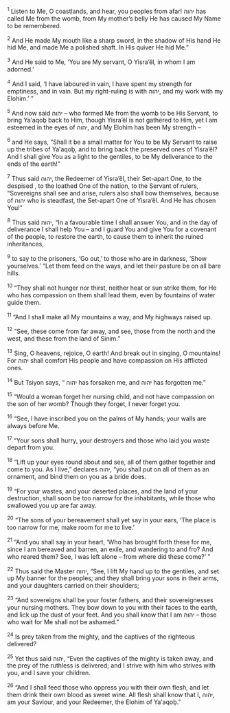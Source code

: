 <sup>1</sup> Listen to Me, O coastlands, and hear, you peoples from afar! יהוה has called Me from the womb, from My mother’s belly He has caused My Name to be remembered.

<sup>2</sup> And He made My mouth like a sharp sword, in the shadow of His hand He hid Me, and made Me a polished shaft. In His quiver He hid Me.”

<sup>3</sup> And He said to Me, ‘You are My servant, O Yisra’ĕl, in whom I am adorned.’

<sup>4</sup> And I said, ‘I have laboured in vain, I have spent my strength for emptiness, and in vain. But my right-ruling is with יהוה, and my work with my Elohim.’ ”

<sup>5</sup> And now said יהוה – who formed Me from the womb to be His Servant, to bring Ya‛aqoḇ back to Him, though Yisra’ĕl is not gathered to Him, yet I am esteemed in the eyes of יהוה, and My Elohim has been My strength –

<sup>6</sup> and He says, “Shall it be a small matter for You to be My Servant to raise up the tribes of Ya‛aqoḇ, and to bring back the preserved ones of Yisra’ĕl? And I shall give You as a light to the gentiles, to be My deliverance to the ends of the earth!”

<sup>7</sup> Thus said יהוה, the Redeemer of Yisra’ĕl, their Set-apart One, to the despised , to the loathed One of the nation, to the Servant of rulers, “Sovereigns shall see and arise, rulers also shall bow themselves, because of יהוה who is steadfast, the Set-apart One of Yisra’ĕl. And He has chosen You!”

<sup>8</sup> Thus said יהוה, “In a favourable time I shall answer You, and in the day of deliverance I shall help You – and I guard You and give You for a covenant of the people, to restore the earth, to cause them to inherit the ruined inheritances,

<sup>9</sup> to say to the prisoners, ‘Go out,’ to those who are in darkness, ‘Show yourselves.’ “Let them feed on the ways, and let their pasture be on all bare hills.

<sup>10</sup> “They shall not hunger nor thirst, neither heat or sun strike them, for He who has compassion on them shall lead them, even by fountains of water guide them.

<sup>11</sup> “And I shall make all My mountains a way, and My highways raised up.

<sup>12</sup> “See, these come from far away, and see, those from the north and the west, and these from the land of Sinim.”

<sup>13</sup> Sing, O heavens, rejoice, O earth! And break out in singing, O mountains! For יהוה shall comfort His people and have compassion on His afflicted ones.

<sup>14</sup> But Tsiyon says, “ יהוה has forsaken me, and יהוה has forgotten me.”

<sup>15</sup> “Would a woman forget her nursing child, and not have compassion on the son of her womb? Though they forget, I never forget you.

<sup>16</sup> “See, I have inscribed you on the palms of My hands; your walls are always before Me.

<sup>17</sup> “Your sons shall hurry, your destroyers and those who laid you waste depart from you.

<sup>18</sup> “Lift up your eyes round about and see, all of them gather together and come to you. As I live,” declares יהוה, “you shall put on all of them as an ornament, and bind them on you as a bride does.

<sup>19</sup> “For your wastes, and your deserted places, and the land of your destruction, shall soon be too narrow for the inhabitants, while those who swallowed you up are far away.

<sup>20</sup> “The sons of your bereavement shall yet say in your ears, ‘The place is too narrow for me, make room for me to live.’

<sup>21</sup> “And you shall say in your heart, ‘Who has brought forth these for me, since I am bereaved and barren, an exile, and wandering to and fro? And who reared them? See, I was left alone – from where did these come?’ ”

<sup>22</sup> Thus said the Master יהוה, “See, I lift My hand up to the gentiles, and set up My banner for the peoples; and they shall bring your sons in their arms, and your daughters carried on their shoulders;

<sup>23</sup> “And sovereigns shall be your foster fathers, and their sovereignesses your nursing mothers. They bow down to you with their faces to the earth, and lick up the dust of your feet. And you shall know that I am יהוה – those who wait for Me shall not be ashamed.”

<sup>24</sup> Is prey taken from the mighty, and the captives of the righteous delivered?

<sup>25</sup> Yet thus said יהוה, “Even the captives of the mighty is taken away, and the prey of the ruthless is delivered; and I strive with him who strives with you, and I save your children.

<sup>26</sup> “And I shall feed those who oppress you with their own flesh, and let them drink their own blood as sweet wine. All flesh shall know that I, יהוה, am your Saviour, and your Redeemer, the Elohim of Ya‛aqoḇ.”


